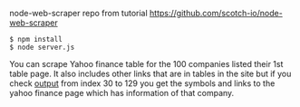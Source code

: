node-web-scraper 
repo from tutorial https://github.com/scotch-io/node-web-scraper 
``` shell
$ npm install
$ node server.js
```

You can scrape Yahoo finance table for the 100 companies listed their 1st table page.
It also includes other links that are in tables in the site but if you check [output](./output.json)
from index 30 to 129 you get the symbols and links to the yahoo finance page which has information of that company. 

